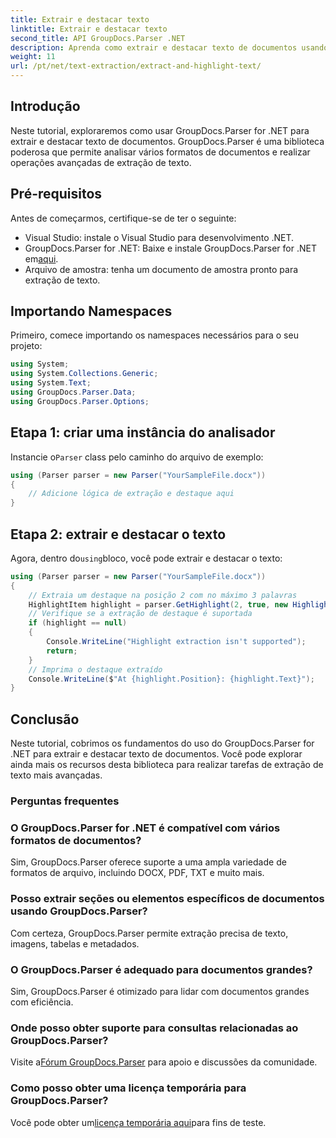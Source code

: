 ```yaml
---
title: Extrair e destacar texto
linktitle: Extrair e destacar texto
second_title: API GroupDocs.Parser .NET
description: Aprenda como extrair e destacar texto de documentos usando GroupDocs.Parser for .NET. Etapas fáceis para extração eficiente de texto em seus projetos .NET.
weight: 11
url: /pt/net/text-extraction/extract-and-highlight-text/
---
```

## Introdução
Neste tutorial, exploraremos como usar GroupDocs.Parser for .NET para extrair e destacar texto de documentos. GroupDocs.Parser é uma biblioteca poderosa que permite analisar vários formatos de documentos e realizar operações avançadas de extração de texto.
## Pré-requisitos
Antes de começarmos, certifique-se de ter o seguinte:
- Visual Studio: instale o Visual Studio para desenvolvimento .NET.
-  GroupDocs.Parser for .NET: Baixe e instale GroupDocs.Parser for .NET em[aqui](https://releases.groupdocs.com/parser/net/).
- Arquivo de amostra: tenha um documento de amostra pronto para extração de texto.

## Importando Namespaces
Primeiro, comece importando os namespaces necessários para o seu projeto:
```csharp
using System;
using System.Collections.Generic;
using System.Text;
using GroupDocs.Parser.Data;
using GroupDocs.Parser.Options;
```
## Etapa 1: criar uma instância do analisador
 Instancie o`Parser` class pelo caminho do arquivo de exemplo:
```csharp
using (Parser parser = new Parser("YourSampleFile.docx"))
{
    // Adicione lógica de extração e destaque aqui
}
```
## Etapa 2: extrair e destacar o texto
 Agora, dentro do`using`bloco, você pode extrair e destacar o texto:
```csharp
using (Parser parser = new Parser("YourSampleFile.docx"))
{
    // Extraia um destaque na posição 2 com no máximo 3 palavras
    HighlightItem highlight = parser.GetHighlight(2, true, new HighlightOptions(3));
    // Verifique se a extração de destaque é suportada
    if (highlight == null)
    {
        Console.WriteLine("Highlight extraction isn't supported");
        return;
    }
    // Imprima o destaque extraído
    Console.WriteLine($"At {highlight.Position}: {highlight.Text}");
}
```

## Conclusão
Neste tutorial, cobrimos os fundamentos do uso do GroupDocs.Parser for .NET para extrair e destacar texto de documentos. Você pode explorar ainda mais os recursos desta biblioteca para realizar tarefas de extração de texto mais avançadas.

### Perguntas frequentes
### O GroupDocs.Parser for .NET é compatível com vários formatos de documentos?
Sim, GroupDocs.Parser oferece suporte a uma ampla variedade de formatos de arquivo, incluindo DOCX, PDF, TXT e muito mais.
### Posso extrair seções ou elementos específicos de documentos usando GroupDocs.Parser?
Com certeza, GroupDocs.Parser permite extração precisa de texto, imagens, tabelas e metadados.
### O GroupDocs.Parser é adequado para documentos grandes?
Sim, GroupDocs.Parser é otimizado para lidar com documentos grandes com eficiência.
### Onde posso obter suporte para consultas relacionadas ao GroupDocs.Parser?
 Visite a[Fórum GroupDocs.Parser](https://forum.groupdocs.com/c/parser/17) para apoio e discussões da comunidade.
### Como posso obter uma licença temporária para GroupDocs.Parser?
 Você pode obter um[licença temporária aqui](https://purchase.groupdocs.com/temporary-license/)para fins de teste.